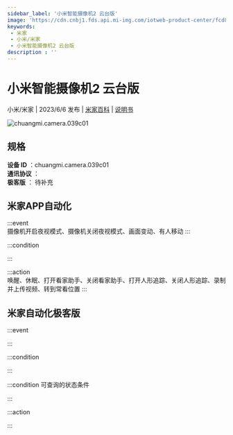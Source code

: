 ```yaml
---
sidebar_label: '小米智能摄像机2 云台版'
image: 'https://cdn.cnbj1.fds.api.mi-img.com/iotweb-product-center/fcd84313cb5be314b08f893402185f56_1679316563380.png?GalaxyAccessKeyId=AKVGLQWBOVIRQ3XLEW&Expires=9223372036854775807&Signature=+m2KS3/nM8LN2YgFCTLLxdULpbM='
keywords: 
 - 米家
 - 小米/米家
 - 小米智能摄像机2 云台版
description : ''
---
```

# 小米智能摄像机2 云台版

小米/米家 | 2023/6/6 发布 | [米家百科](https://home.mi.com/webapp/content/baike/product/index.html?model=chuangmi.camera.039c01) | [说明书](https://home.mi.com/views/introduction.html?model=chuangmi.camera.039c01&region=cn)

![chuangmi.camera.039c01](https://cdn.cnbj1.fds.api.mi-img.com/iotweb-product-center/fcd84313cb5be314b08f893402185f56_1679316563380.png?GalaxyAccessKeyId=AKVGLQWBOVIRQ3XLEW&Expires=9223372036854775807&Signature=+m2KS3/nM8LN2YgFCTLLxdULpbM=)

## 规格  
> 
**设备 ID** ：chuangmi.camera.039c01  
**通讯协议** ：  
**极客版**  ： 待补充 


## 米家APP自动化  

:::event  
摄像机开启夜视模式、摄像机关闭夜视模式、画面变动、有人移动
:::

:::condition  

:::

:::action   
唤醒、休眠、打开看家助手、关闭看家助手、打开人形追踪、关闭人形追踪、录制并上传视频、转到常看位置
:::

## 米家自动化极客版  

:::event  

:::

:::condition  

:::

:::condition 可查询的状态条件  

:::

:::action  

:::

        
